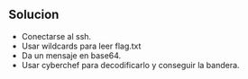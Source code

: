 ## Solucion
- Conectarse al ssh.
- Usar wildcards para leer flag.txt
- Da un mensaje en base64.
- Usar cyberchef para decodificarlo y conseguir la bandera.